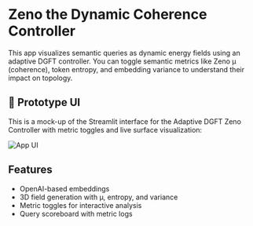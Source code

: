 # Zeno the Dynamic Coherence Controller

This app visualizes semantic queries as dynamic energy fields using an adaptive DGFT controller. You can toggle semantic metrics like Zeno μ (coherence), token entropy, and embedding variance to understand their impact on topology.
## 🧪 Prototype UI

This is a mock-up of the Streamlit interface for the Adaptive DGFT Zeno Controller with metric toggles and live surface visualization:

![App UI]([https://github.com/your-username/your-repo-name/blob/main/A_Streamlit_app_interface_titled...png?raw=true](https://github.com/tripper333/Q-Zeno-LLM-Mapper/blob/main/Zeno%20Choherence%20Controller.png))

## Features

- OpenAI-based embeddings
- 3D field generation with μ, entropy, and variance
- Metric toggles for interactive analysis
- Query scoreboard with metric logs
